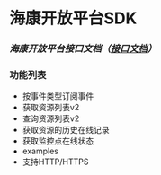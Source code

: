 # 海康开放平台SDK
### *海康开放平台接口文档（[接口文档](https://open.hikvision.com/docs/docId?productId=5c67f1e2f05948198c909700&version=%2Ff95e951cefc54578b523d1738f65f0a1&tagPath=%E5%AF%B9%E6%8E%A5%E6%8C%87%E5%8D%97)）*
 
### 功能列表
* 按事件类型订阅事件
* 获取资源列表v2
* 查询资源列表v2 
* 获取资源的历史在线记录
* 获取监控点在线状态
* examples
* 支持HTTP/HTTPS